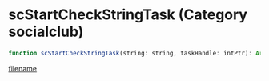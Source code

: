 # scStartCheckStringTask (Category socialclub)

```js
function scStartCheckStringTask(string: string, taskHandle: intPtr): Array
```

[filename](scStartCheckStringTask_m.md ':include')